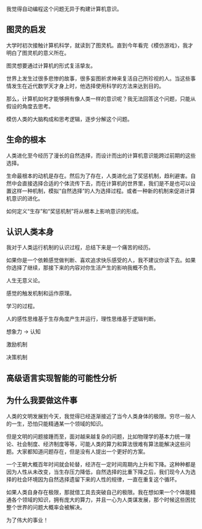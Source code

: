 我觉得自动编程这个问题无异于构建计算机意识。
## 图灵的启发
大学时初次接触计算机科学，就读到了图灵机。直到今年看完《模仿游戏》，我才明白了图灵机的意义所在。

图灵想要通过计算机的形式复活挚友。

世界上发生过很多悲惨的故事，很多妄图祈求神来复活自己所珍视的人。当这些事情发生在近代数学天才身上时，他选择使用科学的方法来达到目的。

那么，计算机如何才能够拥有像人类一样的意识呢？我无法回答这个问题，只能从假设的角度去思考。

模仿人类的大脑构成和思考逻辑，逐步分解这个问题。

## 生命的根本

人类进化至今经历了漫长的自然选择，而设计而出的计算机意识能跨过前期的这些选择。

生命最根本的动机是存在。然后为了存在，人类进化出了奖惩机制，趋利避害。自然中会直接选择合适的个体流传下去，而在计算机的世界里，我们是不是也可以设置这样一种机制，模拟“自然选择”的人为选择过程。或者一种新的机制来促进计算机意识的进化。

如何定义“生存”和“奖惩机制”将从根本上影响意识的形成。
## 认识人类本身

我对于人类运行机制的认识过程，总结下来是一个痛苦的经历。

如果你是一个依赖感觉做判断、喜欢追求快乐感受的人，我不建议你读下去。如果你选择了继续，那接下来的内容对你生活产生的影响我概不负责。

人生无意义论。

感觉的触发机制和运作原理。

学习的过程。

人的感性思维基于生存角度产生并运行，理性思维基于逻辑判断。

想象力 -> 认知

激励机制

决策机制

## 高级语言实现智能的可能性分析

## 为什么我要做这件事
人类的文明发展到今天，我觉得已经逐渐接近了当今人类身体的极限。穷尽一般人的一生，恐怕只能精通某一个领域的知识。

但是文明的问题接踵而至，面对越来越复杂的问题，比如物理学的基本力统一理论、社会制度、经济制度等等，可能人类的算力和算法很难有算法能解决这些问题。大家都知道问题存在，但是没有人提出一个更好的方案。

一个王朝大概百年时间就会轮替，经济在一定时间周期内上升和下降。这种种都是因为人性从未改变，当生存压力降低，自然选择的比重下降之后，我们现今人为选择的社会环境因为自然选择遗留下来的人性的规律，一直在重复这个循环。

如果人类自身存在极限，那就借工具去突破自己的极限。我在想如果一个个体能精通各个领域的知识，拥有庞大的算力，并且一心为人类谋发展，那个时候这些困扰整个世界的问题大概率会被解决。

为了伟大的事业！